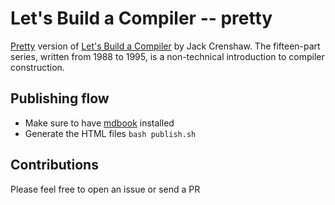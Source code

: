 # Let's Build a Compiler -- pretty

[Pretty](https://xmonader.github.io/letsbuildacompiler-pretty/) version of [Let's Build a Compiler](https://compilers.iecc.com/crenshaw/) by Jack Crenshaw. The fifteen-part series, written from 1988 to 1995, is a non-technical introduction to compiler construction.

## Publishing flow

- Make sure to have [mdbook](https://github.com/rust-lang-nursery/mdBook) installed
- Generate the HTML files `bash publish.sh`

## Contributions

Please feel free to open an issue or send a PR

